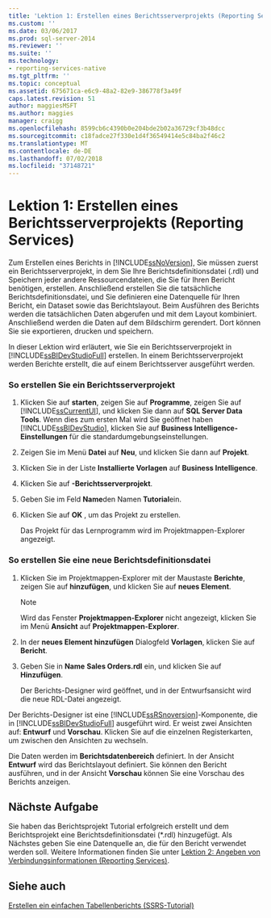 ```yaml
---
title: 'Lektion 1: Erstellen eines Berichtsserverprojekts (Reporting Services) | Microsoft-Dokumentation'
ms.custom: ''
ms.date: 03/06/2017
ms.prod: sql-server-2014
ms.reviewer: ''
ms.suite: ''
ms.technology:
- reporting-services-native
ms.tgt_pltfrm: ''
ms.topic: conceptual
ms.assetid: 675671ca-e6c9-48a2-82e9-386778f3a49f
caps.latest.revision: 51
author: maggiesMSFT
ms.author: maggies
manager: craigg
ms.openlocfilehash: 8599cb6c4390b0e204bde2b02a36729cf3b48dcc
ms.sourcegitcommit: c18fadce27f330e1d4f36549414e5c84ba2f46c2
ms.translationtype: MT
ms.contentlocale: de-DE
ms.lasthandoff: 07/02/2018
ms.locfileid: "37148721"
---
```

# <a name="lesson-1-creating-a-report-server-project-reporting-services"></a>Lektion 1: Erstellen eines Berichtsserverprojekts (Reporting Services)
  Zum Erstellen eines Berichts in [!INCLUDE[ssNoVersion](../includes/ssnoversion-md.md)], Sie müssen zuerst ein Berichtsserverprojekt, in dem Sie Ihre Berichtsdefinitionsdatei (.rdl) und Speichern jeder andere Ressourcendateien, die Sie für Ihren Bericht benötigen, erstellen. Anschließend erstellen Sie die tatsächliche Berichtsdefinitionsdatei, und Sie definieren eine Datenquelle für Ihren Bericht, ein Dataset sowie das Berichtslayout. Beim Ausführen des Berichts werden die tatsächlichen Daten abgerufen und mit dem Layout kombiniert. Anschließend werden die Daten auf dem Bildschirm gerendert. Dort können Sie sie exportieren, drucken und speichern.  
  
 In dieser Lektion wird erläutert, wie Sie ein Berichtsserverprojekt in [!INCLUDE[ssBIDevStudioFull](../includes/ssbidevstudiofull-md.md)] erstellen. In einem Berichtsserverprojekt werden Berichte erstellt, die auf einem Berichtsserver ausgeführt werden.  
  
### <a name="to-create-a-report-server-project"></a>So erstellen Sie ein Berichtsserverprojekt  
  
1.  Klicken Sie auf **starten**, zeigen Sie auf **Programme**, zeigen Sie auf [!INCLUDE[ssCurrentUI](../includes/sscurrentui-md.md)], und klicken Sie dann auf **SQL Server Data Tools**. Wenn dies zum ersten Mal wird Sie geöffnet haben [!INCLUDE[ssBIDevStudio](../includes/ssbidevstudio-md.md)], klicken Sie auf **Business Intelligence-Einstellungen** für die standardumgebungseinstellungen.  
  
2.  Zeigen Sie im Menü **Datei** auf **Neu**, und klicken Sie dann auf **Projekt**.  
  
3.  Klicken Sie in der Liste **Installierte Vorlagen** auf **Business Intelligence**.  
  
4.  Klicken Sie auf **-Berichtsserverprojekt**.  
  
5.  Geben Sie im Feld **Name**den Namen **Tutorial**ein.  
  
6.  Klicken Sie auf **OK** , um das Projekt zu erstellen.  
  
     Das Projekt für das Lernprogramm wird im Projektmappen-Explorer angezeigt.  
  
### <a name="to-create-a-new-report-definition-file"></a>So erstellen Sie eine neue Berichtsdefinitionsdatei  
  
1.  Klicken Sie im Projektmappen-Explorer mit der Maustaste **Berichte**, zeigen Sie auf **hinzufügen**, und klicken Sie auf **neues Element**.  
  
    > [!NOTE]  
    >  Wird das Fenster **Projektmappen-Explorer** nicht angezeigt, klicken Sie im Menü **Ansicht** auf **Projektmappen-Explorer**.  
  
2.  In der **neues Element hinzufügen** Dialogfeld **Vorlagen**, klicken Sie auf **Bericht**.  
  
3.  Geben Sie in **Name** **Sales Orders.rdl** ein, und klicken Sie auf **Hinzufügen**.  
  
     Der Berichts-Designer wird geöffnet, und in der Entwurfsansicht wird die neue RDL-Datei angezeigt.  
  
 Der Berichts-Designer ist eine [!INCLUDE[ssRSnoversion](../includes/ssrsnoversion-md.md)]-Komponente, die in [!INCLUDE[ssBIDevStudioFull](../includes/ssbidevstudiofull-md.md)] ausgeführt wird. Er weist zwei Ansichten auf: **Entwurf** und **Vorschau**. Klicken Sie auf die einzelnen Registerkarten, um zwischen den Ansichten zu wechseln.  
  
 Die Daten werden im **Berichtsdatenbereich** definiert. In der Ansicht **Entwurf** wird das Berichtslayout definiert. Sie können den Bericht ausführen, und in der Ansicht **Vorschau** können Sie eine Vorschau des Berichts anzeigen.  
  
## <a name="next-task"></a>Nächste Aufgabe  
 Sie haben das Berichtsprojekt Tutorial erfolgreich erstellt und dem Berichtsprojekt eine Berichtsdefinitionsdatei (*.rdl) hinzugefügt. Als Nächstes geben Sie eine Datenquelle an, die für den Bericht verwendet werden soll. Weitere Informationen finden Sie unter [Lektion 2: Angeben von Verbindungsinformationen (Reporting Services)](lesson-2-specifying-connection-information-reporting-services.md).  
  
## <a name="see-also"></a>Siehe auch  
 [Erstellen ein einfachen Tabellenberichts &#40;SSRS-Tutorial&#41;](create-a-basic-table-report-ssrs-tutorial.md)  
  
  

